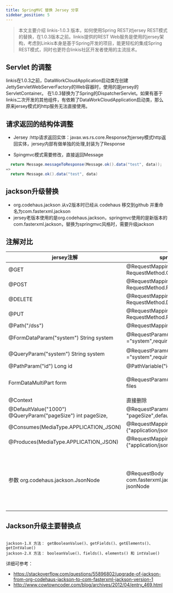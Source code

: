 ```yaml
---
title: SpringMVC 替换 Jersey 分享
sidebar_position: 5
---
```

> 本文主要介绍 linkis-1.0.3 版本，如何使用Spring REST对jersey REST模式的替换，在1.0.3版本之前。linkis提供的REST Web服务是使用的jersey架构，考虑到Linkis本身是基于Spring开发的项目，能更轻松的集成Spring REST模式，同时也更符合linkis社区开发者使用的主流技术。


## Servlet 的调整

linkis在1.0.3之前，DataWorkCloudApplication启动类在创建JettyServletWebServerFactory的Web容器时，使用的是jersey的ServletContainer。
在1.0.3替换为了Spring的DispatcherServlet。如果有基于linkis二次开发的其他组件，有依赖了DataWorkCloudApplication启动类，那么原来jersey模式的http服务无法直接使用。

## 请求返回的结构体调整
- Jersey :http请求返回实体：javax.ws.rs.core.Response为jersey模式http返回实体，jersey内部有做单独的处理,封装为了Response

- Spingmvc模式需要修改，直接返回Message

```java
  return Message.messageToResponse(Message.ok().data("test", data));
=>
  return Message.ok().data("test", data)
```


## jackson升级替换 

- org.codehaus.jackson 从v2版本时已经从 codehaus 移交到github 并重命名为com.fasterxml.jackson
- jersey老版本使用的是org.codehaus.jackson，springmvc使用的是新版本的com.fasterxml.jackson，替换为springmvc风格时，需要升级jackson


## 注解对比


|  jersey注解| springmvc注解 | 备注 |
| --- | --- | --- |
|  @GET |   @RequestMapping(method = RequestMethod.GET)|  |
|  @POST| @RequestMapping(method = RequestMethod.POST) |  |
|  @DELETE| @RequestMapping(method = RequestMethod.DELETE) |  |
|  @PUT| @RequestMapping(method = RequestMethod.PUT) |  |
| @Path("/dss") | @RequestMapping(path = "/dss) |  |
|  @FormDataParam("system") String system | @RequestParam(value ="system",required = false)|request为false|
 |  @QueryParam("system") String system |@RequestParam(value ="system",required = false)|request为false|
|  @PathParam("id") Long id|@PathVariable("id") Long id |  |
| FormDataMultiPart form  |@RequestParam("file") List\<MultipartFile\> files  | 默认参数名为file，用法需要修改 |
|@Context  |  直接删除|  |
|  @DefaultValue("1000") @QueryParam("pageSize") int pageSize, |   @RequestParam(value = "pageSize",defaultValue = "1000")|  |
|@Consumes(MediaType.APPLICATION_JSON)| @RequestMapping(consumes = {"application/json"})||
|@Produces(MediaType.APPLICATION_JSON)|@RequestMapping(produces = {"application/json"})| |
|参数 org.codehaus.jackson.JsonNode|@RequestBody com.fasterxml.jackson.databind.JsonNode jsonNode|jersey老版本使用的是老版本的jackson，springmvc使用的是新版本的JsonNode/


## Jackson升级主要替换点

```shell script

jackson-1.X 方法： getBooleanValue()、getFields()、getElements()、getIntValue()
jackson-2.X 方法： booleanValue()、fields()、elements() 和 intValue()

```

详细可参考：
- https://stackoverflow.com/questions/55896802/upgrade-of-jackson-from-org-codehaus-jackson-to-com-fasterxml-jackson-version-1
- http://www.cowtowncoder.com/blog/archives/2012/04/entry_469.html